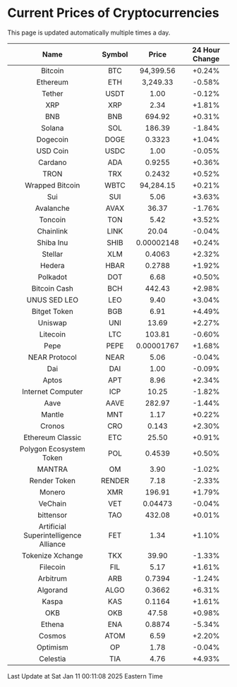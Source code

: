 # Current Prices of Cryptocurrencies
This page is updated automatically multiple times a day.

| Name | Symbol | Price | 24 Hour Change |
| :---: |:---:| :---: | :---: |
| Bitcoin | BTC | 94,399.56 | +0.24% |
| Ethereum | ETH | 3,249.33 | -0.58% |
| Tether | USDT | 1.00 | -0.12% |
| XRP | XRP | 2.34 | +1.81% |
| BNB | BNB | 694.92 | +0.31% |
| Solana | SOL | 186.39 | -1.84% |
| Dogecoin | DOGE | 0.3323 | +1.04% |
| USD Coin | USDC | 1.00 | -0.05% |
| Cardano | ADA | 0.9255 | +0.36% |
| TRON | TRX | 0.2432 | +0.52% |
| Wrapped Bitcoin | WBTC | 94,284.15 | +0.21% |
| Sui | SUI | 5.06 | +3.63% |
| Avalanche | AVAX | 36.37 | -1.76% |
| Toncoin | TON | 5.42 | +3.52% |
| Chainlink | LINK | 20.04 | -0.04% |
| Shiba Inu | SHIB | 0.00002148 | +0.24% |
| Stellar | XLM | 0.4063 | +2.32% |
| Hedera | HBAR | 0.2788 | +1.92% |
| Polkadot | DOT | 6.68 | +0.50% |
| Bitcoin Cash | BCH | 442.43 | +2.98% |
| UNUS SED LEO | LEO | 9.40 | +3.04% |
| Bitget Token | BGB | 6.91 | +4.49% |
| Uniswap | UNI | 13.69 | +2.27% |
| Litecoin | LTC | 103.81 | -0.60% |
| Pepe | PEPE | 0.00001767 | +1.68% |
| NEAR Protocol | NEAR | 5.06 | -0.04% |
| Dai | DAI | 1.00 | -0.09% |
| Aptos | APT | 8.96 | +2.34% |
| Internet Computer | ICP | 10.25 | -1.82% |
| Aave | AAVE | 282.97 | -1.44% |
| Mantle | MNT | 1.17 | +0.22% |
| Cronos | CRO | 0.143 | +2.30% |
| Ethereum Classic | ETC | 25.50 | +0.91% |
| Polygon Ecosystem Token | POL | 0.4539 | +0.50% |
| MANTRA | OM | 3.90 | -1.02% |
| Render Token | RENDER | 7.18 | -2.33% |
| Monero | XMR | 196.91 | +1.79% |
| VeChain | VET | 0.04473 | -0.04% |
| bittensor | TAO | 432.08 | +0.01% |
| Artificial Superintelligence Alliance | FET | 1.34 | +1.10% |
| Tokenize Xchange | TKX | 39.90 | -1.33% |
| Filecoin | FIL | 5.17 | +1.61% |
| Arbitrum | ARB | 0.7394 | -1.24% |
| Algorand | ALGO | 0.3662 | +6.31% |
| Kaspa | KAS | 0.1164 | +1.61% |
| OKB | OKB | 47.58 | +0.98% |
| Ethena | ENA | 0.8874 | -5.34% |
| Cosmos | ATOM | 6.59 | +2.20% |
| Optimism | OP | 1.78 | -0.04% |
| Celestia | TIA | 4.76 | +4.93% |

Last Update at Sat Jan 11 00:11:08 2025 Eastern Time